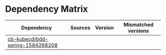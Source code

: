 # Dependency Matrix

Dependency | Sources | Version | Mismatched versions
---------- | ------- | ------- | -------------------
[cb-kubecd/bdd-spring-1584268208](https://github.com/cb-kubecd/bdd-spring-1584268208.git) |  | []() | 
